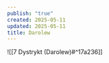 ```yaml
---
publish: "true"
created: 2025-05-11
updated: 2025-05-11
title: Darolew
---
```

![[7 Dystrykt (Darolew)#^17a236]]